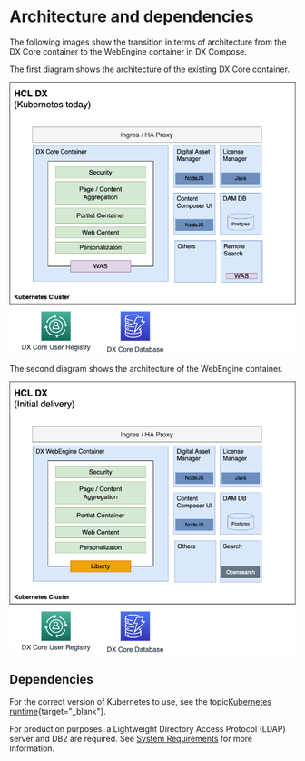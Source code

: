 # Architecture and dependencies

The following images show the transition in terms of architecture from the DX Core container to the WebEngine container in DX Compose.

The first diagram shows the architecture of the existing DX Core container.

![HCL DX deployment with Core as is](./img/current-arch.png)

The second diagram shows the architecture of the WebEngine container.

![WebEngine deployment](./img/webengine-arch-mvp.png)

## Dependencies

For the correct version of Kubernetes to use, see the topic[Kubernetes runtime](https://opensource.hcltechsw.com/digital-experience/latest/get_started/system_requirements/kubernetes/kubernetes-runtime/){target="_blank"}.

For production purposes, a Lightweight Directory Access Protocol (LDAP) server and DB2 are required. See [System Requirements](system_requirements.md) for more information.